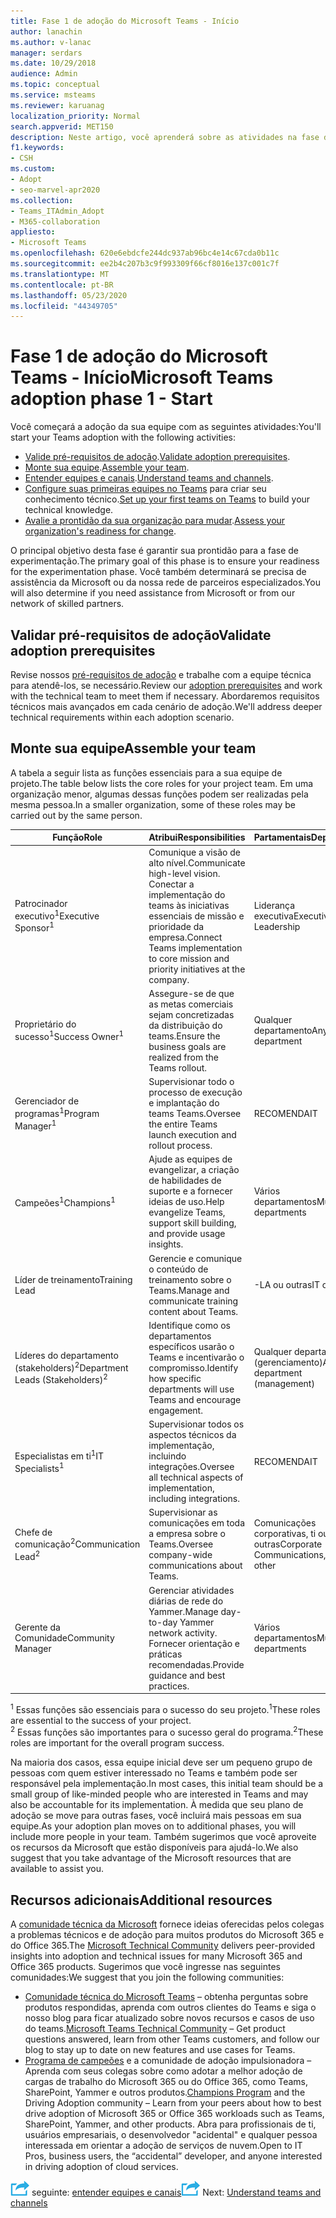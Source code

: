 ```yaml
---
title: Fase 1 de adoção do Microsoft Teams - Início
author: lanachin
ms.author: v-lanac
manager: serdars
ms.date: 10/29/2018
audience: Admin
ms.topic: conceptual
ms.service: msteams
ms.reviewer: karuanag
localization_priority: Normal
search.appverid: MET150
description: Neste artigo, você aprenderá sobre as atividades na fase de inicialização da adoção do Microsoft Teams.
f1.keywords:
- CSH
ms.custom:
- Adopt
- seo-marvel-apr2020
ms.collection:
- Teams_ITAdmin_Adopt
- M365-collaboration
appliesto:
- Microsoft Teams
ms.openlocfilehash: 620e6ebdcfe244dc937ab96bc4e14c67cda0b11c
ms.sourcegitcommit: ee2b4c207b3c9f993309f66cf8016e137c001c7f
ms.translationtype: MT
ms.contentlocale: pt-BR
ms.lasthandoff: 05/23/2020
ms.locfileid: "44349705"
---
```

# <a name="microsoft-teams-adoption-phase-1---start"></a><span data-ttu-id="fe93f-103">Fase 1 de adoção do Microsoft Teams - Início</span><span class="sxs-lookup"><span data-stu-id="fe93f-103">Microsoft Teams adoption phase 1 - Start</span></span>

<span data-ttu-id="fe93f-104">Você começará a adoção da sua equipe com as seguintes atividades:</span><span class="sxs-lookup"><span data-stu-id="fe93f-104">You'll start your Teams adoption with the following activities:</span></span>

- <span data-ttu-id="fe93f-105">[Valide pré-requisitos de adoção](#validate-adoption-prerequisites).</span><span class="sxs-lookup"><span data-stu-id="fe93f-105">[Validate adoption prerequisites](#validate-adoption-prerequisites).</span></span>
- <span data-ttu-id="fe93f-106">[Monte sua equipe](#assemble-your-team).</span><span class="sxs-lookup"><span data-stu-id="fe93f-106">[Assemble your team](#assemble-your-team).</span></span>
- <span data-ttu-id="fe93f-107">[Entender equipes e canais](teams-adoption-understand-teams-and-channels.md).</span><span class="sxs-lookup"><span data-stu-id="fe93f-107">[Understand teams and channels](teams-adoption-understand-teams-and-channels.md).</span></span>
- <span data-ttu-id="fe93f-108">[Configure suas primeiras equipes no Teams](teams-adoption-your-first-teams.md) para criar seu conhecimento técnico.</span><span class="sxs-lookup"><span data-stu-id="fe93f-108">[Set up your first teams on Teams](teams-adoption-your-first-teams.md) to build your technical knowledge.</span></span>
- <span data-ttu-id="fe93f-109">[Avalie a prontidão da sua organização para mudar](teams-adoption-assess-readiness.md).</span><span class="sxs-lookup"><span data-stu-id="fe93f-109">[Assess your organization's readiness for change](teams-adoption-assess-readiness.md).</span></span>

<span data-ttu-id="fe93f-110">O principal objetivo desta fase é garantir sua prontidão para a fase de experimentação.</span><span class="sxs-lookup"><span data-stu-id="fe93f-110">The primary goal of this phase is to ensure your readiness for the experimentation phase.</span></span> <span data-ttu-id="fe93f-111">Você também determinará se precisa de assistência da Microsoft ou da nossa rede de parceiros especializados.</span><span class="sxs-lookup"><span data-stu-id="fe93f-111">You will also determine if you need assistance from Microsoft or from our network of skilled partners.</span></span>  

## <a name="validate-adoption-prerequisites"></a><span data-ttu-id="fe93f-112">Validar pré-requisitos de adoção</span><span class="sxs-lookup"><span data-stu-id="fe93f-112">Validate adoption prerequisites</span></span>

<span data-ttu-id="fe93f-113">Revise nossos [pré-requisitos de adoção](teams-adoption-get-started.md#adoption-prerequisites) e trabalhe com a equipe técnica para atendê-los, se necessário.</span><span class="sxs-lookup"><span data-stu-id="fe93f-113">Review our [adoption prerequisites](teams-adoption-get-started.md#adoption-prerequisites) and work with the technical team to meet them if necessary.</span></span> <span data-ttu-id="fe93f-114">Abordaremos requisitos técnicos mais avançados em cada cenário de adoção.</span><span class="sxs-lookup"><span data-stu-id="fe93f-114">We'll address deeper technical requirements within each adoption scenario.</span></span>

## <a name="assemble-your-team"></a><span data-ttu-id="fe93f-115">Monte sua equipe</span><span class="sxs-lookup"><span data-stu-id="fe93f-115">Assemble your team</span></span>

<span data-ttu-id="fe93f-116">A tabela a seguir lista as funções essenciais para a sua equipe de projeto.</span><span class="sxs-lookup"><span data-stu-id="fe93f-116">The table below lists the core roles for your project team.</span></span> <span data-ttu-id="fe93f-117">Em uma organização menor, algumas dessas funções podem ser realizadas pela mesma pessoa.</span><span class="sxs-lookup"><span data-stu-id="fe93f-117">In a smaller organization, some of these roles may be carried out by the same person.</span></span>

| <span data-ttu-id="fe93f-118">Função</span><span class="sxs-lookup"><span data-stu-id="fe93f-118">Role</span></span> | <span data-ttu-id="fe93f-119">Atribui</span><span class="sxs-lookup"><span data-stu-id="fe93f-119">Responsibilities</span></span> | <span data-ttu-id="fe93f-120">Partamentais</span><span class="sxs-lookup"><span data-stu-id="fe93f-120">Department</span></span> |
| ---- | ---------------- | ---------- |
| <span data-ttu-id="fe93f-121">Patrocinador executivo<sup>1</sup></span><span class="sxs-lookup"><span data-stu-id="fe93f-121">Executive Sponsor<sup>1</sup></span></span> | <span data-ttu-id="fe93f-122">Comunique a visão de alto nível.</span><span class="sxs-lookup"><span data-stu-id="fe93f-122">Communicate high-level vision.</span></span> <span data-ttu-id="fe93f-123">Conectar a implementação do teams às iniciativas essenciais de missão e prioridade da empresa.</span><span class="sxs-lookup"><span data-stu-id="fe93f-123">Connect Teams implementation to core mission and priority initiatives at the company.</span></span> | <span data-ttu-id="fe93f-124">Liderança executiva</span><span class="sxs-lookup"><span data-stu-id="fe93f-124">Executive Leadership</span></span> |
| <span data-ttu-id="fe93f-125">Proprietário do sucesso<sup>1</sup></span><span class="sxs-lookup"><span data-stu-id="fe93f-125">Success Owner<sup>1</sup></span></span> | <span data-ttu-id="fe93f-126">Assegure-se de que as metas comerciais sejam concretizadas da distribuição do teams.</span><span class="sxs-lookup"><span data-stu-id="fe93f-126">Ensure the business goals are realized from the Teams rollout.</span></span> | <span data-ttu-id="fe93f-127">Qualquer departamento</span><span class="sxs-lookup"><span data-stu-id="fe93f-127">Any department</span></span> |
| <span data-ttu-id="fe93f-128">Gerenciador de programas<sup>1</sup></span><span class="sxs-lookup"><span data-stu-id="fe93f-128">Program Manager<sup>1</sup></span></span> | <span data-ttu-id="fe93f-129">Supervisionar todo o processo de execução e implantação do teams Teams.</span><span class="sxs-lookup"><span data-stu-id="fe93f-129">Oversee the entire Teams launch execution and rollout process.</span></span> | <span data-ttu-id="fe93f-130">RECOMENDA</span><span class="sxs-lookup"><span data-stu-id="fe93f-130">IT</span></span> |
| <span data-ttu-id="fe93f-131">Campeões<sup>1</sup></span><span class="sxs-lookup"><span data-stu-id="fe93f-131">Champions<sup>1</sup></span></span> | <span data-ttu-id="fe93f-132">Ajude as equipes de evangelizar, a criação de habilidades de suporte e a fornecer ideias de uso.</span><span class="sxs-lookup"><span data-stu-id="fe93f-132">Help evangelize Teams, support skill building, and provide usage insights.</span></span> | <span data-ttu-id="fe93f-133">Vários departamentos</span><span class="sxs-lookup"><span data-stu-id="fe93f-133">Multiple departments</span></span> |
| <span data-ttu-id="fe93f-134">Líder de treinamento</span><span class="sxs-lookup"><span data-stu-id="fe93f-134">Training Lead</span></span> | <span data-ttu-id="fe93f-135">Gerencie e comunique o conteúdo de treinamento sobre o Teams.</span><span class="sxs-lookup"><span data-stu-id="fe93f-135">Manage and communicate training content about Teams.</span></span> | <span data-ttu-id="fe93f-136">-LA ou outras</span><span class="sxs-lookup"><span data-stu-id="fe93f-136">IT or other</span></span> |
| <span data-ttu-id="fe93f-137">Líderes do departamento (stakeholders)<sup>2</sup></span><span class="sxs-lookup"><span data-stu-id="fe93f-137">Department Leads (Stakeholders)<sup>2</sup></span></span> | <span data-ttu-id="fe93f-138">Identifique como os departamentos específicos usarão o Teams e incentivarão o compromisso.</span><span class="sxs-lookup"><span data-stu-id="fe93f-138">Identify how specific departments will use Teams and encourage engagement.</span></span> | <span data-ttu-id="fe93f-139">Qualquer departamento (gerenciamento)</span><span class="sxs-lookup"><span data-stu-id="fe93f-139">Any department (management)</span></span> |
| <span data-ttu-id="fe93f-140">Especialistas em ti<sup>1</sup></span><span class="sxs-lookup"><span data-stu-id="fe93f-140">IT Specialists<sup>1</sup></span></span> | <span data-ttu-id="fe93f-141">Supervisionar todos os aspectos técnicos da implementação, incluindo integrações.</span><span class="sxs-lookup"><span data-stu-id="fe93f-141">Oversee all technical aspects of implementation, including integrations.</span></span> | <span data-ttu-id="fe93f-142">RECOMENDA</span><span class="sxs-lookup"><span data-stu-id="fe93f-142">IT</span></span> |
| <span data-ttu-id="fe93f-143">Chefe de comunicação<sup>2</sup></span><span class="sxs-lookup"><span data-stu-id="fe93f-143">Communication Lead<sup>2</sup></span></span> | <span data-ttu-id="fe93f-144">Supervisionar as comunicações em toda a empresa sobre o Teams.</span><span class="sxs-lookup"><span data-stu-id="fe93f-144">Oversee company-wide communications about Teams.</span></span> | <span data-ttu-id="fe93f-145">Comunicações corporativas, ti ou outras</span><span class="sxs-lookup"><span data-stu-id="fe93f-145">Corporate Communications, IT, or other</span></span> |
| <span data-ttu-id="fe93f-146">Gerente da Comunidade</span><span class="sxs-lookup"><span data-stu-id="fe93f-146">Community Manager</span></span> | <span data-ttu-id="fe93f-147">Gerenciar atividades diárias de rede do Yammer.</span><span class="sxs-lookup"><span data-stu-id="fe93f-147">Manage day-to-day Yammer network activity.</span></span> <span data-ttu-id="fe93f-148">Fornecer orientação e práticas recomendadas.</span><span class="sxs-lookup"><span data-stu-id="fe93f-148">Provide guidance and best practices.</span></span> | <span data-ttu-id="fe93f-149">Vários departamentos</span><span class="sxs-lookup"><span data-stu-id="fe93f-149">Multiple departments</span></span> |

<span data-ttu-id="fe93f-150"><sup>1</sup> Essas funções são essenciais para o sucesso do seu projeto.</span><span class="sxs-lookup"><span data-stu-id="fe93f-150"><sup>1</sup>These roles are essential to the success of your project.</span></span></br>
<span data-ttu-id="fe93f-151"><sup>2</sup> Essas funções são importantes para o sucesso geral do programa.</span><span class="sxs-lookup"><span data-stu-id="fe93f-151"><sup>2</sup>These roles are important for the overall program success.</span></span>

<span data-ttu-id="fe93f-152">Na maioria dos casos, essa equipe inicial deve ser um pequeno grupo de pessoas com quem estiver interessado no Teams e também pode ser responsável pela implementação.</span><span class="sxs-lookup"><span data-stu-id="fe93f-152">In most cases, this initial team should be a small group of like-minded people who are interested in Teams and may also be accountable for its implementation.</span></span> <span data-ttu-id="fe93f-153">À medida que seu plano de adoção se move para outras fases, você incluirá mais pessoas em sua equipe.</span><span class="sxs-lookup"><span data-stu-id="fe93f-153">As your adoption plan moves on to additional phases, you will include more people in your team.</span></span> <span data-ttu-id="fe93f-154">Também sugerimos que você aproveite os recursos da Microsoft que estão disponíveis para ajudá-lo.</span><span class="sxs-lookup"><span data-stu-id="fe93f-154">We also suggest that you take advantage of the Microsoft resources that are available to assist you.</span></span> 

## <a name="additional-resources"></a><span data-ttu-id="fe93f-155">Recursos adicionais</span><span class="sxs-lookup"><span data-stu-id="fe93f-155">Additional resources</span></span>

<span data-ttu-id="fe93f-156">A [comunidade técnica da Microsoft](https://aka.ms/TechCommunity) fornece ideias oferecidas pelos colegas a problemas técnicos e de adoção para muitos produtos do Microsoft 365 e do Office 365.</span><span class="sxs-lookup"><span data-stu-id="fe93f-156">The [Microsoft Technical Community](https://aka.ms/TechCommunity) delivers peer-provided insights into adoption and technical issues for many Microsoft 365 and Office 365 products.</span></span> <span data-ttu-id="fe93f-157">Sugerimos que você ingresse nas seguintes comunidades:</span><span class="sxs-lookup"><span data-stu-id="fe93f-157">We suggest that you join the following communities:</span></span>

- <span data-ttu-id="fe93f-158">[Comunidade técnica do Microsoft Teams](https://aka.ms/TeamsCommunity) – obtenha perguntas sobre produtos respondidas, aprenda com outros clientes do Teams e siga o nosso blog para ficar atualizado sobre novos recursos e casos de uso do teams.</span><span class="sxs-lookup"><span data-stu-id="fe93f-158">[Microsoft Teams Technical Community](https://aka.ms/TeamsCommunity) – Get product questions answered, learn from other Teams customers, and follow our blog to stay up to date on new features and use cases for Teams.</span></span> 
- <span data-ttu-id="fe93f-159">[Programa de campeões](https://aka.ms/O365Champions) e a comunidade de adoção impulsionadora – Aprenda com seus colegas sobre como adotar a melhor adoção de cargas de trabalho do Microsoft 365 ou do Office 365, como Teams, SharePoint, Yammer e outros produtos.</span><span class="sxs-lookup"><span data-stu-id="fe93f-159">[Champions Program](https://aka.ms/O365Champions) and the Driving Adoption community – Learn from your peers about how to best drive adoption of Microsoft 365 or Office 365 workloads such as Teams, SharePoint, Yammer, and other products.</span></span> <span data-ttu-id="fe93f-160">Abra para profissionais de ti, usuários empresariais, o desenvolvedor "acidental" e qualquer pessoa interessada em orientar a adoção de serviços de nuvem.</span><span class="sxs-lookup"><span data-stu-id="fe93f-160">Open to IT Pros, business users, the “accidental” developer, and anyone interested in driving adoption of cloud services.</span></span>  


<span data-ttu-id="fe93f-161">![Um ícone que representa a próxima etapa ](media/teams-adoption-next-icon.png) seguinte: [entender equipes e canais](teams-adoption-understand-teams-and-channels.md)</span><span class="sxs-lookup"><span data-stu-id="fe93f-161">![An icon representing the next step](media/teams-adoption-next-icon.png) Next: [Understand teams and channels](teams-adoption-understand-teams-and-channels.md)</span></span>
